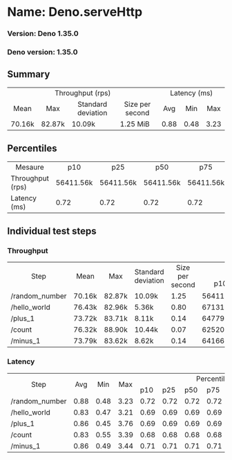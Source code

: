 # Name: Deno.serveHttp 
  
  ### Version: Deno 1.35.0
  ### Deno version: 1.35.0

## Summary
<table>
<tr>
    <td align="center" colspan="4">Throughput (rps)</td>
    <td align="center" colspan="3">Latency (ms)</td>
</tr>
<tr>
    <td align="center">Mean</td>
    <td align="center">Max</td>
    <td align="center">Standard deviation</td>
    <td align="center">Size per second</td>
    <td align="center">Avg</td>
    <td align="center">Min</td>
    <td align="center">Max</td>
</tr>
<tr>
    <td>70.16k</td>
    <td>82.87k</td>
    <td>10.09k</td>
    <td>1.25 MiB</td>
    <td>0.88</td>
    <td>0.48</td>
    <td>3.23</td>
</tr>
</table>

## Percentiles

<table>
<tr>
  <td align="center">Mesaure</td>
  <td align="center">p10</td>
  <td align="center">p25</td>
  <td align="center">p50</td>
  <td align="center">p75</td>
  <td align="center">p90</td>
  <td align="center">p95</td>
  <td align="center">p99</td>
</tr>
<tr>
  <td>Throughput (rps)</td>
  <td>56411.56k</td>
  <td>56411.56k</td>
  <td>56411.56k</td>
  <td>56411.56k</td>
  <td>80743.66k</td>
  <td>82866.58k</td>
  <td>82866.58k</td>
</tr>
<tr>
  <td>Latency (ms)</td>
  <td>0.72</td>
  <td>0.72</td>
  <td>0.72</td>
  <td>0.72</td>
  <td>1.13</td>
  <td>1.31</td>
  <td>2.09</td>
</tr>
</table>

## Individual test steps

### Throughput

<table>
<tr>
  <td align="center" rowspan="2">Step</td>
  <td align="center" rowspan="2">Mean</td>
  <td align="center" rowspan="2">Max</td>
  <td align="center" rowspan="2">Standard deviation</td>
  <td align="center" rowspan="2">Size per second</td>
  <td align="center" colspan="7">Percentiles</td>
</tr>
<tr>
  <!-- still Step -->
  <!-- still Mean -->
  <!-- still Max -->
  <!-- still Standard deviation -->
  <!-- still Size per second -->
  <td align="center">p10</td>
  <td align="center">p25</td>
  <td align="center">p50</td>
  <td align="center">p75</td>
  <td align="center">p90</td>
  <td align="center">p95</td>
  <td align="center">p99</td>
</tr>
<tr>
  <td>/random_number</td>
  <td>70.16k</td>
  <td>82.87k</td>
  <td>10.09k</td>
  <td>1.25</td>
  <td>56411.56k</td>
  <td>56411.56k</td>
  <td>56411.56k</td>
  <td>56411.56k</td>
  <td>80743.66k</td>
  <td>82866.58k</td>
  <td>82866.58k</td>
</tr><tr>
  <td>/hello_world</td>
  <td>76.43k</td>
  <td>82.96k</td>
  <td>5.36k</td>
  <td>0.80</td>
  <td>67131.24k</td>
  <td>67131.24k</td>
  <td>67131.24k</td>
  <td>67131.24k</td>
  <td>82338.72k</td>
  <td>82955.29k</td>
  <td>82955.29k</td>
</tr><tr>
  <td>/plus_1</td>
  <td>73.72k</td>
  <td>83.71k</td>
  <td>8.11k</td>
  <td>0.14</td>
  <td>64779.79k</td>
  <td>64779.79k</td>
  <td>64779.79k</td>
  <td>64779.79k</td>
  <td>83444.49k</td>
  <td>83712.48k</td>
  <td>83712.48k</td>
</tr><tr>
  <td>/count</td>
  <td>76.32k</td>
  <td>88.90k</td>
  <td>10.44k</td>
  <td>0.07</td>
  <td>62520.33k</td>
  <td>62520.33k</td>
  <td>62520.33k</td>
  <td>62520.33k</td>
  <td>86937.38k</td>
  <td>88899.85k</td>
  <td>88899.85k</td>
</tr><tr>
  <td>/minus_1</td>
  <td>73.79k</td>
  <td>83.62k</td>
  <td>8.62k</td>
  <td>0.14</td>
  <td>64166.06k</td>
  <td>64166.06k</td>
  <td>64166.06k</td>
  <td>64166.06k</td>
  <td>80111.72k</td>
  <td>83619.29k</td>
  <td>83619.29k</td>
</tr></table>

### Latency

<table>
<tr>
  <td align="center" rowspan="2">Step</td>
  <td align="center" rowspan="2">Avg</td>
  <td align="center" rowspan="2">Min</td>
  <td align="center" rowspan="2">Max</td>
  <td align="center" colspan="7">Percentiles</td>
</tr>
<tr>
  <!-- still Avg -->
  <!-- still Min -->
  <!-- still Max -->
  <td>p10</td>
  <td>p25</td>
  <td>p50</td>
  <td>p75</td>
  <td>p90</td>
  <td>p95</td>
  <td>p99</td>
</tr>
<tr>
  <td>/random_number</td>
  <td>0.88</td>
  <td>0.48</td>
  <td>3.23</td>
  <td>0.72</td>
  <td>0.72</td>
  <td>0.72</td>
  <td>0.72</td>
  <td>1.13</td>
  <td>1.31</td>
  <td>2.09</td>
</tr><tr>
  <td>/hello_world</td>
  <td>0.83</td>
  <td>0.47</td>
  <td>3.21</td>
  <td>0.69</td>
  <td>0.69</td>
  <td>0.69</td>
  <td>0.69</td>
  <td>1.05</td>
  <td>1.27</td>
  <td>1.69</td>
</tr><tr>
  <td>/plus_1</td>
  <td>0.86</td>
  <td>0.45</td>
  <td>3.76</td>
  <td>0.69</td>
  <td>0.69</td>
  <td>0.69</td>
  <td>0.69</td>
  <td>1.08</td>
  <td>1.34</td>
  <td>1.99</td>
</tr><tr>
  <td>/count</td>
  <td>0.83</td>
  <td>0.55</td>
  <td>3.39</td>
  <td>0.68</td>
  <td>0.68</td>
  <td>0.68</td>
  <td>0.68</td>
  <td>1.04</td>
  <td>1.29</td>
  <td>2.01</td>
</tr><tr>
  <td>/minus_1</td>
  <td>0.86</td>
  <td>0.49</td>
  <td>3.44</td>
  <td>0.71</td>
  <td>0.71</td>
  <td>0.71</td>
  <td>0.71</td>
  <td>1.15</td>
  <td>1.26</td>
  <td>1.77</td>
</tr></table>